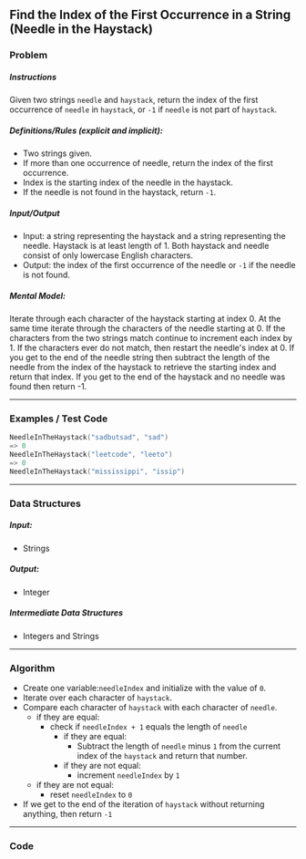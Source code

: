 ## Find the Index of the First Occurrence in a String (Needle in the Haystack)

### Problem

##### Instructions

Given two strings `needle` and `haystack`, return the index of the first occurrence of `needle` in `haystack`, or `-1` if `needle` is not part of `haystack`.

##### Definitions/Rules (explicit and implicit):

* Two strings given.
* If more than one occurrence of needle, return the index of the first occurrence.
* Index is the starting index of the needle in the haystack.
* If the needle is not found in the haystack, return `-1`.

##### Input/Output

* Input: a string representing the haystack and a string representing the needle. Haystack is at least length of 1. Both haystack and needle consist of only lowercase English characters.
* Output: the index of the first occurrence of the needle or `-1` if the needle is not found.

##### Mental Model:

Iterate through each character of the haystack starting at index 0. At the same time iterate through the characters of the needle starting at 0. If the characters from the two strings match continue to increment each index by 1. If the characters ever do not match, then restart the needle's index at 0. If you get to the end of the needle string then subtract the length of the needle from the index of the haystack to retrieve the starting index and return that index. If you get to the end of the haystack and no needle was found then return -1.

---

### Examples / Test Code

```go
NeedleInTheHaystack("sadbutsad", "sad")
=> 0
NeedleInTheHaystack("leetcode", "leeto")
=> 0
NeedleInTheHaystack("mississippi", "issip")
```

---

### Data Structures

##### Input:

* Strings

##### Output:

* Integer

##### Intermediate Data Structures

* Integers and Strings

---

### Algorithm

* Create one variable:`needleIndex` and initialize with the value of `0`.
* Iterate over each character of `haystack`.
* Compare each character of `haystack` with each character of `needle`.
  * if they are equal:
    * check if `needleIndex + 1` equals the length of `needle`
      * if they are equal:
        * Subtract the length of `needle` minus `1` from the current index of the `haystack` and return that number.
      * if they are not equal:
        * increment `needleIndex` by `1`
  * if they are not equal:
    * reset `needleIndex` to `0`
* If we get to the end of the iteration of `haystack` without returning anything, then return `-1`

---

### Code

```go
```

